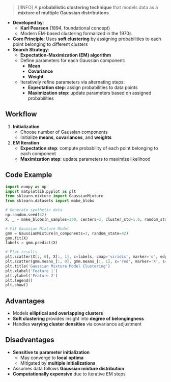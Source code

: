 > [!INFO]
> A **probabilistic clustering technique** that models data as a **mixture of multiple Gaussian distributions**

- **Developed by**: 
	- **Karl Pearson** (1894, foundational concept)
	- Modern EM-based clustering formalized in the 1970s
- **Core Principle**: Uses **soft clustering** by assigning probabilities to each point belonging to different clusters
- **Search Strategy**:
	- **Expectation-Maximization (EM) algorithm**
	- Define parameters for each Gaussian component:
		- **Mean**
		- **Covariance**
		- **Weight**
	- Iteratively refine parameters via alternating steps:
		- **Expectation step**: assign probabilities to data points
		- **Maximization step**: update parameters based on assigned probabilities

## Workflow

1. **Initialization**
	- Choose number of Gaussian components
	- Initialize **means**, **covariances**, and **weights**
2. **EM Iteration**
	- **Expectation step**: compute probability of each point belonging to each component
	- **Maximization step**: update parameters to maximize likelihood

## Code Example

```python
import numpy as np
import matplotlib.pyplot as plt
from sklearn.mixture import GaussianMixture
from sklearn.datasets import make_blobs

# Generate synthetic data
np.random.seed(42)
X, _ = make_blobs(n_samples=300, centers=3, cluster_std=1.0, random_state=42)

# Fit Gaussian Mixture Model
gmm = GaussianMixture(n_components=3, random_state=42)
gmm.fit(X)
labels = gmm.predict(X)

# Plot results
plt.scatter(X[:, 0], X[:, 1], c=labels, cmap='viridis', marker='o', edgecolor='k', alpha=0.6)
plt.scatter(gmm.means_[:, 0], gmm.means_[:, 1], c='red', marker='X', s=200, label='Centroids')
plt.title('Gaussian Mixture Model Clustering')
plt.xlabel('Feature 1')
plt.ylabel('Feature 2')
plt.legend()
plt.show()
```

## Advantages

- Models **elliptical and overlapping clusters**
- **Soft clustering** provides insight into **degree of belongingness**
- Handles **varying cluster densities** via covariance adjustment

## Disadvantages

- **Sensitive to parameter initialization**
	- May converge to **local optima**
	- Mitigated by **multiple initializations**
- Assumes data follows **Gaussian mixture distribution**
- **Computationally expensive** due to iterative EM steps